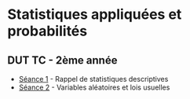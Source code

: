 # Statistiques appliquées et probabilités

## DUT TC - 2ème année

- [Séance 1](StatsProbas_TC2A_TD1.pdf) - Rappel de statistiques descriptives
- [Séance 2](StatsProbas_TC2A_TD2.pdf) - Variables aléatoires et lois usuelles

